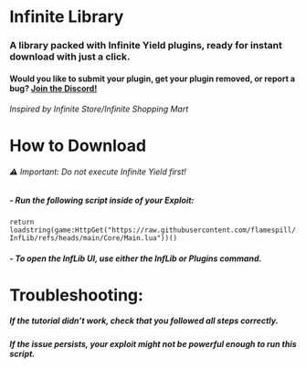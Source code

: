 # Infinite Library
### A library packed with Infinite Yield plugins, ready for instant download with just a click.
#### Would you like to submit your plugin, get your plugin removed, or report a bug? [Join the Discord!](https://discord.gg/nfkfKqUbGC)
###### *Inspired by Infinite Store/Infinite Shopping Mart*

# How to Download
###### ⚠️ Important: Do not execute Infinite Yield first!
##### - Run the following script inside of your Exploit:
```return loadstring(game:HttpGet("https://raw.githubusercontent.com/flamespill/InfLib/refs/heads/main/Core/Main.lua"))()```
##### - To open the InfLib UI, use either the InfLib or Plugins command.
# Troubleshooting:
##### If the tutorial didn’t work, check that you followed all steps correctly.
##### If the issue persists, your exploit might not be powerful enough to run this script.

